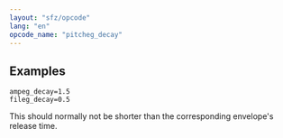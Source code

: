 ```yaml
---
layout: "sfz/opcode"
lang: "en"
opcode_name: "pitcheg_decay"
---
```

## Examples

```
ampeg_decay=1.5
fileg_decay=0.5
```

This should normally not be shorter than the corresponding envelope's release time.
